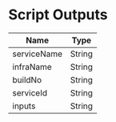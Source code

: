 # Script Outputs

| Name        | Type   |
|-------------|--------|
| serviceName | String |
| infraName   | String |
| buildNo     | String |
| serviceId   | String |
| inputs      | String |